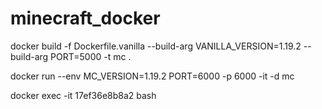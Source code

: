 # minecraft_docker


docker build -f Dockerfile.vanilla  --build-arg  VANILLA_VERSION=1.19.2 --build-arg PORT=5000 -t mc .

docker run  --env MC_VERSION=1.19.2 PORT=6000 -p 6000 -it -d mc


docker exec -it 17ef36e8b8a2 bash